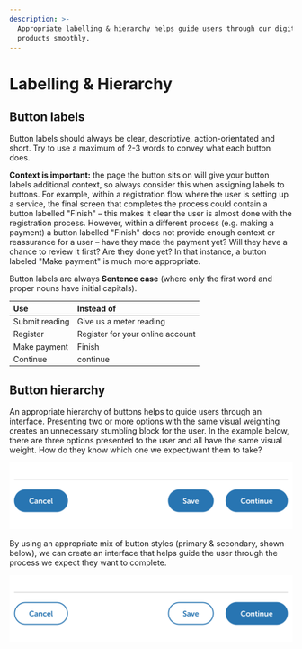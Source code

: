 ```yaml
---
description: >-
  Appropriate labelling & hierarchy helps guide users through our digital
  products smoothly.
---
```


# Labelling & Hierarchy

## Button labels

Button labels should always be clear, descriptive, action-orientated and short. Try to use a maximum of 2-3 words to convey what each button does.

**Context is important:** the page the button sits on will give your button labels additional context, so always consider this when assigning labels to buttons. For example, within a registration flow where the user is setting up a service, the final screen that completes the process could contain a button labelled "Finish" – this makes it clear the user is almost done with the registration process. However, within a different process \(e.g. making a payment\) a button labelled "Finish" does not provide enough context or reassurance for a user – have they made the payment yet? Will they have a chance to review it first? Are they done yet? In that instance, a button labeled "Make payment" is much more appropriate.

Button labels are always **Sentence case** \(where only the first word and proper nouns have initial capitals\).

| Use | Instead of |
| :--- | :--- |
| Submit reading | Give us a meter reading |
| Register | Register for your online account |
| Make payment | Finish |
| Continue | continue |

## Button hierarchy

An appropriate hierarchy of buttons helps to guide users through an interface. Presenting two or more options with the same visual weighting creates an unnecessary stumbling block for the user. In the example below, there are three options presented to the user and all have the same visual weight. How do they know which one we expect/want them to take?

![If all options have the same visual weight, how does the user know which option to take?](../../../.gitbook/assets/button-hierarchy-two-primary.png)

By using an appropriate mix of button styles \(primary & secondary, shown below\), we can create an interface that helps guide the user through the process we expect they want to complete.

![It&apos;s clearer with this arrangement that the most expected action is to &apos;Continue&apos;.](../../../.gitbook/assets/button-hierarchy-one-primary.png)

